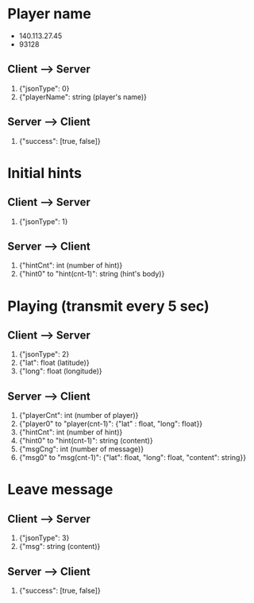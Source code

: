 Player name
===

- 140.113.27.45
- 93128

Client --> Server
---
1. {"jsonType": 0}
2. {"playerName": string (player's name)}

Server --> Client
---
1. {"success": [true, false]}

Initial hints
===

Client --> Server
---
1. {"jsonType": 1}

Server --> Client
---
1. {"hintCnt": int (number of hint)}
2. {"hint0" to "hint(cnt-1)": string (hint's body)}

Playing (transmit every 5 sec)
===

Client --> Server
---
1. {"jsonType": 2}
2. {"lat": float (latitude)}
3. {"long": float (longitude)}

Server --> Client
---
1. {"playerCnt": int (number of player)}
2. {"player0" to "player(cnt-1)": {"lat" : float, "long": float}}
3. {"hintCnt": int (number of hint)}
4. {"hint0" to "hint(cnt-1)": string (content)}
5. {"msgCng": int (number of message)}
6. {"msg0" to "msg(cnt-1)": {"lat": float, "long": float, "content": string}}

Leave message
===

Client --> Server
---
1. {"jsonType": 3}
2. {"msg": string (content)}

Server --> Client
---
1. {"success": [true, false]}
